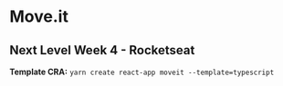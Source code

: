 # Move.it

## Next Level Week 4 - Rocketseat

**Template CRA:**
`yarn create react-app moveit --template=typescript`

